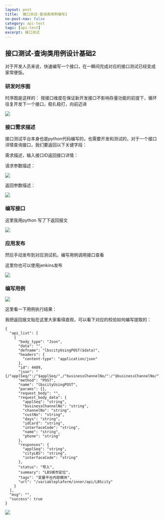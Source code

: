 ```yaml
---
layout: post
title:  接口测试-查询类用例编写2
no-post-nav: false
category: api-test
tags: [api-test]
excerpt: 接口测试
---
```




## 接口测试-查询类用例设计基础2

对于开发人员来说，快速编写一个接口，在一瞬间完成对应的接口测试已经变成 家常便饭。

### 研发时序图

时序图是这样的： 按接口维度在保证新开发接口不影响存量功能的前提下，循环往复开发下一个接口，稳扎稳打，向前迈进

![](https://james-xuande.github.io/images/posts/2021-04-18/ci-smoke.png)

### 接口需求描述

接口测试平台本身也是python代码编写的，也需要开发和测试的，对于一个接口详情查询接口，我们要返回以下关键字段：

需求描述，输入接口ID返回接口详情：

请求参数描述：

![](https://james-xuande.github.io/images/posts/2021-04-18/api-requestid.png)

返回参数描述：

![](https://james-xuande.github.io/images/posts/2021-04-18/api-requestdata-responses.png)



### 编写接口

这里我用python 写了下返回报文

![](https://james-xuande.github.io/images/posts/2021-04-18/api-code.png)

### 应用发布

然后手动发布到对应测试机，编写用例调用接口查看

这里你也可以使用jenkins发布

![](https://james-xuande.github.io/images/posts/2021-04-18/deploy-code.png)



### 编写用例



![](https://james-xuande.github.io/images/posts/2021-04-18/case-validate.png)



这里看一下用例执行结果：

我把返回报文贴在这里大家看得直观，可以看下对应的校验如何编写提取的：

```
{
  "api_list": [
    {
      "body_type": "Json",
      "data": "",
      "defname": "lbscityUsingPOST($data)",
      "headers": {
        "content-type": "application/json"
      },
      "id": 4489,
      "json": "{/"applSeq/":/"$applSeq/",/"businessChannelNo/":/"$businessChannelNo/",/"channelNo/":/"$channelNo/",/"custNo/":/"$custNo/",/"days/":/"$days/",/"idCard/":/"$idCard/",/"interfaceCode/":/"$interfaceCode/",/"name/":/"$name/",/"phone/":/"$phone/"}",
      "method": "POST",
      "name": "lbscityUsingPOST",
      "params": {},
      "request_body": "",
      "request_body_data": {
        "applSeq": "string",
        "businessChannelNo": "string",
        "channelNo": "string",
        "custNo": "string",
        "days": "string",
        "idCard": "string",
        "interfaceCode": "string",
        "name": "string",
        "phone": "string"
      },
      "responses": {
        "applSeq": "string",
        "cityLBS": "string",
        "interfaceCode": "string"
      },
      "status": "导入",
      "summary": "LBS城市定位",
      "tags": "变量平台内部模块",
      "url": "/variableplaform/inner/api/LBScity"
    }
  ],
  "msg": "",
  "success": true
}

```

![](https://james-xuande.github.io/images/posts/2021-04-18/validate_report.png)

